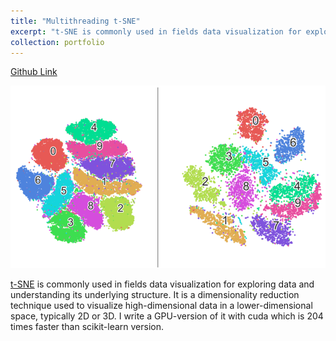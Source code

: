 ```yaml
---
title: "Multithreading t-SNE"
excerpt: "t-SNE is commonly used in fields data visualization for exploring data and understanding its underlying structure. It is a dimensionality reduction technique used to visualize high-dimensional data in a lower-dimensional space, typically 2D or 3D. I write a GPU-version of it with cuda which is 204 times faster than scikit-learn version."
collection: portfolio
---
```


[Github Link](https://github.com/pangzike/Multithreading-TSNE)

<img src='images/result.png' style="width: 600px; height: auto;" >

[t-SNE](https://en.wikipedia.org/wiki/T-distributed_stochastic_neighbor_embedding) is commonly used in fields data visualization for exploring data and understanding its underlying structure. It is a dimensionality reduction technique used to visualize high-dimensional data in a lower-dimensional space, typically 2D or 3D. I write a GPU-version of it with cuda which is 204 times faster than scikit-learn version.